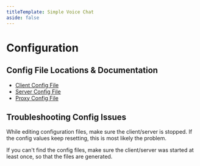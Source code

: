 ```yaml
---
titleTemplate: Simple Voice Chat
aside: false
---
```


# Configuration

## Config File Locations & Documentation

- [Client Config File](client_config)
- [Server Config File](server_config)
- [Proxy Config File](proxy_config)

## Troubleshooting Config Issues

While editing configuration files, make sure the client/server is stopped. If the config values keep resetting, this is most likely the problem.

If you can't find the config files, make sure the client/server was started at least once, so that the files are generated.
